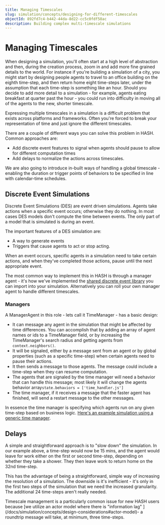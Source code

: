 ```yaml
---
title: Managing Timescales
slug: simulation/concepts/designing-for-different-timescales
objectId: 892fd7c4-b442-44da-8d22-cc5c0fdf58ac
description: Building complex multi-timescale simulations
---
```


# Managing Timescales

When designing a simulation, you'll often start at a high level of abstraction and then, during the creation process, zoom in and add more fine grained details to the world. For instance if you're building a simulation of a city, you might start by designing people agents to travel to an office building on the eighth time-step, and then return home eight time-steps later, under the assumption that each time-step is something like an hour. Should you decide to add more detail to a simulation - for example, agents eating breakfast at quarter past the hour - you could run into difficulty in moving all of the agents to the new, shorter timescale.

Expressing multiple timescales in a simulation is a difficult problem that exists across platforms and frameworks. Often you're forced to break your representation of time and just ignore the different timescales.

There are a couple of different ways you can solve this problem in HASH. Common approaches are:

* Add discrete event features  to signal when agents should pause to allow for different computation times
* Add delays to normalize the actions across timescales.

<Hint style="info">
We are also going to introduce in-built ways of handling a global timescale - enabling the duration or trigger points of behaviors to be specified in line with calendar-time schedules.
</Hint>

## Discrete Event Simulations

Discrete Event Simulations \(DES\) are event driven simulations. Agents take actions when a specific event occurs; otherwise they do nothing. In most cases DES models don't compute the time between events. The only part of a model that is simulated is during an event.

The important features of a DES simulation are:

* A way to generate events
* Triggers that cause agents to act or stop acting.

When an event occurs, specific agents in a simulation need to take certain actions, and when they've completed those actions, pause until the next appropriate event.

The most common way to implement this in HASH is through a manager agent - it's how we've implemented the [shared discrete event library](/@hash/des) you can import into your simulation. Alternatively you can roll your own manager agent to handle different timescales.

### Managers

A ManagerAgent in this role - lets call it TimeManager - has a basic design:

* It can message any agent in the simulation that might be affected by time differences. You can accomplish that by adding an array of agent names or ids to a TimeManager field, or by increasing the TimeManager's search radius and getting agents from `context.neighbors()`.
* It will be signaled, either by a message sent from an agent or by global properties \(such as a specific time-step\) when certain agents need to pause their actions. 
* It then sends a message to those agents. The message could include a time-step when they can resume computation.
* The agents that are signaled by the time manager will need a behavior that can handle this message; most likely it will change the agents behavior array`state.behaviors = ['time_handler.js']`
* The time manager, if it receives a message that the faster agent has finished, will send a restart message to the other messages.

In essence the time manager is specifying which agents run on any given time-step based on business logic. [Here's an example simulation using a generic time manager](/@hash/time-management).

## Delays

A simple and straightforward approach is to "slow down" the simulation. In our example above, a time-step would now be 15 mins, and the agent would leave for work either on the first or second time-step, depending on whether they take a shower. They then leave work to return home on the 32nd time-step.

This has the advantage of being a straightforward, simple way of increasing the resolution of a simulation. The downside is it's inefficient - it's only in the first two steps of the simulation that we need the increased granularity. The additional 24 time-steps aren't really needed.

<Hint style="warning">
Timescale management is a particularly common issue for new HASH users because [we utilize an actor model where there is "information lag" ](/docs/simulation/concepts/design-considerations#actor-model)- a roundtrip message will take, at minimum, three time-steps.
</Hint>

